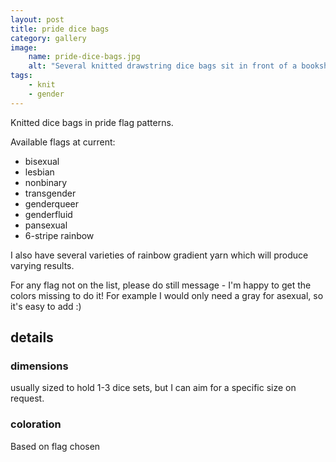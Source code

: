 ```yaml
---
layout: post
title: pride dice bags
category: gallery
image: 
    name: pride-dice-bags.jpg
    alt: "Several knitted drawstring dice bags sit in front of a bookshelf. They are in different pride flag colors; from right to left (skipping a few duplicates) bisexual, lesbian, nonbinary, trans, and genderqueer. The trans-colored dice bag in the center opens towards the camera, showing a variety of colorful dice inside."
tags:
    - knit
    - gender
---
```


Knitted dice bags in pride flag patterns.

Available flags at current:

- bisexual
- lesbian
- nonbinary
- transgender
- genderqueer
- genderfluid
- pansexual
- 6-stripe rainbow

I also have several varieties of rainbow gradient yarn which will produce varying results.

For any flag not on the list, please do still message - I'm happy to get the colors missing to do it! For example I would only need a gray for asexual, so it's easy to add :)

## details

### dimensions

usually sized to hold 1-3 dice sets, but I can aim for a specific size on request.

### coloration

Based on flag chosen
